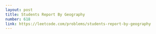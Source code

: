 ```yaml
---
layout: post
title: Students Report By Geography
number: 618
link: https://leetcode.com/problems/students-report-by-geography
---
```

